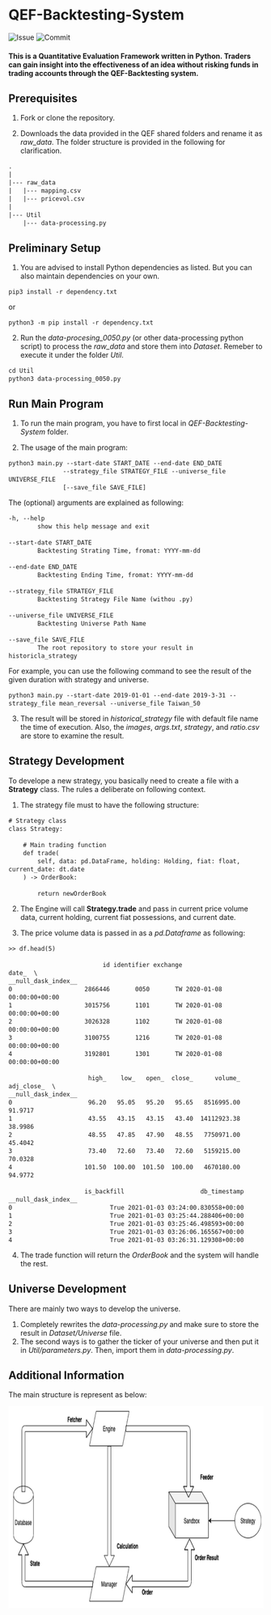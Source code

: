 # QEF-Backtesting-System
  
![Issue](https://img.shields.io/github/issues/AlbertLin0327/QEF-Backtesting-System)
![Commit](https://img.shields.io/github/last-commit/AlbertLin0327/QEF-Backtesting-System)
  
#### This is a Quantitative Evaluation Framework written in Python. Traders can gain insight into the effectiveness of an idea without risking funds in trading accounts through the QEF-Backtesting system.    
   
## Prerequisites   
1. Fork or clone the repository.   
   
2. Downloads the data provided in the QEF shared folders and rename it as *raw_data*. The folder structure is provided in the following for clarification.   
```
.
|
|--- raw_data
|   |--- mapping.csv
|   |--- pricevol.csv
|
|--- Util
    |--- data-processing.py
```   
  
## Preliminary Setup 
1. You are advised to install Python dependencies as listed. But you can also maintain dependencies on your own.   
```
pip3 install -r dependency.txt
```
or  
```
python3 -m pip install -r dependency.txt
```
   
2. Run the *data-procesing_0050.py* (or other data-processing python script) to process the *raw_data* and store them into *Dataset*. Remeber to execute it under the folder *Util*.
```
cd Util
python3 data-processing_0050.py
```   
  
## Run Main Program
1. To run the main program, you have to first local in *QEF-Backtesting-System* folder.  

2. The usage of the main program:  
```
python3 main.py --start-date START_DATE --end-date END_DATE  
               --strategy_file STRATEGY_FILE --universe_file UNIVERSE_FILE  
               [--save_file SAVE_FILE]  
``` 
  
The (optional) arguments are explained as following:  
```  
-h, --help
        show this help message and exit  
  
--start-date START_DATE  
        Backtesting Strating Time, fromat: YYYY-mm-dd  
  
--end-date END_DATE     
        Backtesting Ending Time, fromat: YYYY-mm-dd  
      
--strategy_file STRATEGY_FILE
        Backtesting Strategy File Name (withou .py)

--universe_file UNIVERSE_FILE  
        Backtesting Universe Path Name  

--save_file SAVE_FILE
        The root repository to store your result in historicla_strategy
```  
  
For example, you can use the following command to see the result of the given duration with strategy and universe. 
``` 
python3 main.py --start-date 2019-01-01 --end-date 2019-3-31 --strategy_file mean_reversal --universe_file Taiwan_50
```
   
3. The result will be stored in *historical_strategy* file with default file name the time of execution. Also, the *images*, *args.txt*, *strategy*, and *ratio.csv* are store to examine the result.  
  
## Strategy Development  
To develope a new strategy, you basically need to create a file with a **Strategy** class. The rules a deliberate on following context.  

1. The strategy file must to have the following structure:
```  
# Strategy class  
class Strategy:  
  
    # Main trading function  
    def trade(
        self, data: pd.DataFrame, holding: Holding, fiat: float, current_date: dt.date
    ) -> OrderBook:  

        return newOrderBook
```
2. The Engine will call **Strategy.trade** and pass in current price volume data, current holding, current fiat possessions, and current date.  
  
3. The price volume data is passed in as a *pd.Dataframe* as following:  
```
>> df.head(5)

                          id identifier exchange                     date_  \
__null_dask_index__                                                          
0                    2866446       0050       TW 2020-01-08 00:00:00+00:00   
1                    3015756       1101       TW 2020-01-08 00:00:00+00:00   
2                    3026328       1102       TW 2020-01-08 00:00:00+00:00   
3                    3100755       1216       TW 2020-01-08 00:00:00+00:00   
4                    3192801       1301       TW 2020-01-08 00:00:00+00:00   

                      high_    low_   open_  close_      volume_  adj_close_  \
__null_dask_index__                                                            
0                     96.20   95.05   95.20   95.65   8516995.00     91.9717   
1                     43.55   43.15   43.15   43.40  14112923.38     38.9986   
2                     48.55   47.85   47.90   48.55   7750971.00     45.4042   
3                     73.40   72.60   73.40   72.60   5159215.00     70.0328   
4                    101.50  100.00  101.50  100.00   4670180.00     94.9772   

                     is_backfill                     db_timestamp  
__null_dask_index__                                                
0                           True 2021-01-03 03:24:00.830558+00:00  
1                           True 2021-01-03 03:25:44.288406+00:00  
2                           True 2021-01-03 03:25:46.498593+00:00  
3                           True 2021-01-03 03:26:06.165567+00:00  
4                           True 2021-01-03 03:26:31.129308+00:00  
```
   
4. The trade function will return the *OrderBook* and the system will handle the rest.  
  
## Universe Development  
There are mainly two ways to develop the universe. 
1. Completely rewrites the *data-processing.py* and make sure to store the result in *Dataset/Universe* file.  
2. The second ways is to gather the ticker of your universe and then put it in *Util/parameters.py*. Then, import them in *data-processing.py*. 
  
## Additional Information
The main structure is represent as below:  
   
<img src="Util/main_structure.png" height="400">  